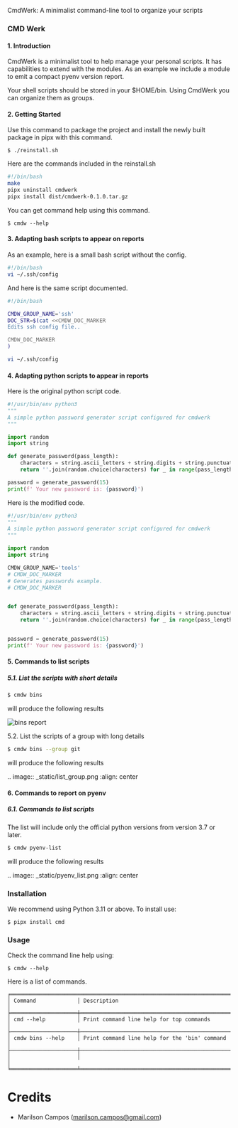 
CmdWerk: A minimalist command-line tool to organize your scripts




### CMD Werk


#### 1. Introduction

CmdWerk is a minimalist tool to help manage your personal scripts.
It has capabilities to extend with the modules. As an example we
include a module to emit a compact pyenv version report.

Your shell scripts should be stored in your $HOME/bin.
Using CmdWerk you can organize them as groups.


#### 2. Getting Started

Use this command to package the project and install the newly built package in pipx with this command.

```console
$ ./reinstall.sh
```

Here are the commands included in the reinstall.sh

```bash
#!/bin/bash
make
pipx uninstall cmdwerk
pipx install dist/cmdwerk-0.1.0.tar.gz
```

You can get command help using this command.

```console
$ cmdw --help
```

#### 3. Adapting bash scripts to appear on reports


As an example, here is a small bash script without the config.

```bash
#!/bin/bash
vi ~/.ssh/config
```

And here is the same script documented.

```bash
#!/bin/bash

CMDW_GROUP_NAME='ssh'
DOC_STR=$(cat <<CMDW_DOC_MARKER
Edits ssh config file..

CMDW_DOC_MARKER
)

vi ~/.ssh/config
```

#### 4. Adapting python scripts to appear in reports


Here is the original python script code.

```python
#!/usr/bin/env python3
"""
A simple python password generator script configured for cmdwerk
"""

import random
import string

def generate_password(pass_length):
    characters = string.ascii_letters + string.digits + string.punctuation
    return ''.join(random.choice(characters) for _ in range(pass_length))

password = generate_password(15)
print(f' Your new password is: {password}')
```

Here is the modified code.

```python
#!/usr/bin/env python3
"""
A simple python password generator script configured for cmdwerk
"""

import random
import string

CMDW_GROUP_NAME='tools'
# CMDW_DOC_MARKER
# Generates passwords example.
# CMDW_DOC_MARKER


def generate_password(pass_length):
    characters = string.ascii_letters + string.digits + string.punctuation
    return ''.join(random.choice(characters) for _ in range(pass_length))


password = generate_password(15)
print(f' Your new password is: {password}')
```


#### 5. Commands to list scripts

##### 5.1. List the scripts with short details

```bash
$ cmdw bins
```

will produce the following results

![bins report](https://github.com/marilsoncampos/raw/master/docs/source/_static/list_all.png)


5.2. List the scripts of a group with long details

```bash
$ cmdw bins --group git
```

will produce the following results

.. image:: _static/list_group.png
   :align: center


#### 6. Commands to report on pyenv

##### 6.1. Commands to list scripts

The list will include only the official python versions
from version 3.7 or later.

```bash
$ cmdw pyenv-list
```

will produce the following results

.. image:: _static/pyenv_list.png
   :align: center


### Installation

We recommend using Python 3.11 or above.
To install use:

```console
$ pipx install cmd
```


### Usage

Check the command line help using:

```console
$ cmdw --help
```

Here is a list of commands.

```console
╒════════════════════════════════════════════════════════════════════════════════════╕
│ Command             │ Description                                                  │
╞═════════════════════╪══════════════════════════════════════════════════════════════╡
│ cmd --help          │ Print command line help for top commands                     │
├─────────────────────┼──────────────────────────────────────────────────────────────┤
│ cmdw bins --help    │ Print command line help for the 'bin' command                │
├─────────────────────┼──────────────────────────────────────────────────────────────┤
│                     │                                                              │
╘═════════════════════╧══════════════════════════════════════════════════════════════╛
```


# Credits

- Marilson Campos (marilson.campos@gmail.com)

